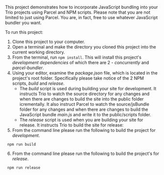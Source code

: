 This project demonstrates how to incorporate JavaScript bundling into your Trio projects using Parcel and NPM scripts. Please note that you are not limited to just using Parcel. You are, in fact, free to use whatever JavaScript bundler you want.

To run this project:

1. Clone this project to your computer.
2. Open a terminal and make the directory you cloned this project into the current working directory.
3. From the terminal, run `npm install`. This will install this project's _development dependencies_ of which there are 2 - _concurrently_ and _parcel-bundler_.
4. Using your editor, examine the _package.json_ file, which is located in the project's root folder. Specifically please take notice of the 2 NPM scripts, _build_ and _release_.
    * The _build_ script is used during building your site for development. It instructs Trio to watch the source directory for any changes and when there are changes to build the site into the public folder icrementally. It also instruct Parcel to watch the source/jsBundle folder for any changes and when there are changes to build the JavaScript bundle _main.js_ and write it to the public/scripts folder.
    * The _release_ script is used when you are building your site for release. It instructs Trio to build the site for release:
5. From the command line please run the following to build the project for _development_.
```shell
 npm run build
```
6. From the command line please run the following to build the project's for _release_.
```shell
 npm run release
```
